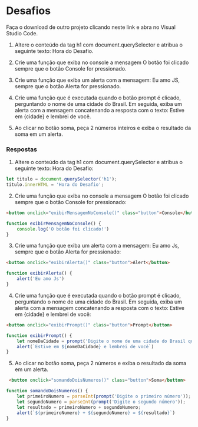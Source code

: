 # Desafios
Faça o download de outro projeto clicando neste link e abra no Visual Studio Code.

1. Altere o conteúdo da tag h1 com document.querySelector e atribua o seguinte texto: Hora do Desafio.

2. Crie uma função que exiba no console a mensagem O botão foi clicado sempre que o botão Console for pressionado.

3. Crie uma função que exiba um alerta com a mensagem: Eu amo JS, sempre que o botão Alerta for pressionado.

4. Crie uma função que é executada quando o botão prompt é clicado, perguntando o nome de uma cidade do Brasil. Em seguida, exiba um alerta com a mensagem concatenando a resposta com o texto: Estive em {cidade} e lembrei de você.

5. Ao clicar no botão soma, peça 2 números inteiros e exiba o resultado da soma em um alerta.

### Respostas
1. Altere o conteúdo da tag h1 com document.querySelector e atribua o seguinte texto: Hora do Desafio:
```javascript
let titulo = document.querySelector('h1');
titulo.innerHTML = 'Hora do Desafio';
```

2. Crie uma função que exiba no console a mensagem O botão foi clicado sempre que o botão Console for pressionado:

```html
<button onclick="exibirMensagemNoConsole()" class="button">Console</button>
```

```javascript
function exibirMensagemNoConsole() {
    console.log('O botão foi clicado!')
}
```

3. Crie uma função que exiba um alerta com a mensagem: Eu amo Js, sempre que o botão Alerta for pressionado:

```html
<button onclick="exibirAlerta()" class="button">Alert</button>
```

```javascript
function exibirAlerta() {
    alert('Eu amo Js')
}
```

4. Crie uma função que é executada quando o botão prompt é clicado, perguntando o nome de uma cidade do Brasil. Em seguida, exiba um alerta com a mensagem concatenando a resposta com o texto: Estive em {cidade} e lembrei de você:

```html
<button onclick="exibirPrompt()" class="button">Prompt</button>
```

```javascript
function exibirPrompt() {
    let nomeDaCidade = prompt('Digite o nome de uma cidade do Brasil que você gosta muito:')
    alert(`Estive em ${nomeDaCidade} e lembrei de você`)
}
```

5. Ao clicar no botão soma, peça 2 números e exiba o resultado da soma em um alerta.

```html
 <button onclick="somandoDoisNumeros()" class="button">Soma</button>
```

```javascript
function somandoDoisNumeros() {
    let primeiroNumero = parseInt(prompt('Digite o primeiro número'));
    let segundoNumero = parseInt(prompt('Digite o segundo número'));
    let resultado = primeiroNumero + segundoNumero;
    alert(`${primeiroNumero} + ${segundoNumero} = ${resultado}`)
}
```
